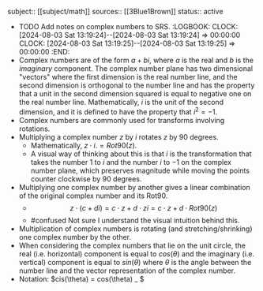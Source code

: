 subject:: [[subject/math]]
sources:: [[3Blue1Brown]]
status:: active

- TODO Add notes on complex numbers to SRS.
  :LOGBOOK:
  CLOCK: [2024-08-03 Sat 13:19:24]--[2024-08-03 Sat 13:19:24] =>  00:00:00
  CLOCK: [2024-08-03 Sat 13:19:25]--[2024-08-03 Sat 13:19:25] =>  00:00:00
  :END:
- Complex numbers are of the form $a + bi$, where $a$ is the real and $b$ is the *imaginary* component. The complex number plane has two dimensional "vectors" where the first dimension is the real number line, and the second dimension is orthogonal to the number line and has the property that a unit in the second dimension squared is equal to negative one on the real number line. Mathematically, $i$ is the unit of the second dimension, and it is defined to have the property that $i^2 = -1$.
- Complex numbers are commonly used for transforms involving rotations.
- Multiplying a complex number $z$ by $i$ rotates $z$ by 90 degrees.
	- Mathematically, $z \cdot i. =Rot90(z)$.
	- A visual way of thinking about this is that $i$ is the transformation that takes the number 1 to $i$ and the number $i$ to $-1$ on the complex number plane, which preserves magnitude while moving the points counter clockwise by 90 degrees.
- Multiplying one complex number by another gives a linear combination of the original complex number and its Rot90.
	- $$
	  z \cdot (c + di) = c \cdot z + d \cdot zi = c \cdot z + d \cdot Rot90(z)
	  $$
	- #confused Not sure I understand the visual intuition behind this.
- Multiplication of complex numbers is rotating (and stretching/shrinking) one complex number by the other.
- When considering the complex numbers that lie on the unit circle, the real (i.e. horizontal) component is equal to $cos(\theta)$ and the imaginary (i.e. vertical) component is equal to $sin(\theta)$ where $\theta$ is the angle between the number line and the vector representation of the complex number.
- Notation: $cis(\theta) = cos(\theta) _ $
